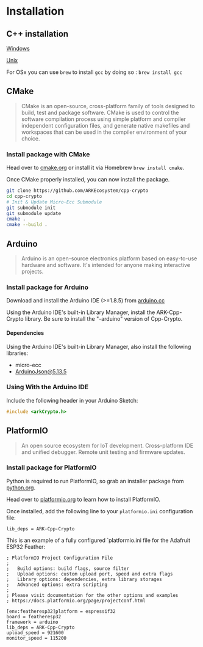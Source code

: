 # Installation

## C++ installation

[Windows](https://docs.microsoft.com/en-us/cpp/build/vscpp-step-0-installation?view=vs-2019)

[Unix](https://linuxconfig.org/how-to-install-g-the-c-compiler-on-ubuntu-18-04-bionic-beaver-linux)

For OSx you can use `brew` to install `gcc` by doing so : `brew install gcc`

## CMake

> CMake is an open-source, cross-platform family of tools designed to build, test and package software. CMake is used to control the software compilation process using simple platform and compiler independent configuration files, and generate native makefiles and workspaces that can be used in the compiler environment of your choice.

### Install package with CMake

Head over to [cmake.org](https://www.cmake.org/download/) or install it via Homebrew `brew install cmake`.

Once CMake properly installed, you can now install the package.

```bash
git clone https://github.com/ARKEcosystem/cpp-crypto
cd cpp-crypto
# Init & Update Micro-Ecc Submodule
git submodule init
git submodule update
cmake .
cmake --build .
```

## Arduino

> Arduino is an open-source electronics platform based on easy-to-use hardware and software. It's intended for anyone making interactive projects.

### Install package for Arduino

Download and install the Arduino IDE \(&gt;=1.8.5\) from [arduino.cc](https://www.arduino.cc/en/Main/Software)

Using the Arduino IDE's built-in Library Manager, install the ARK-Cpp-Crypto library. Be sure to install the "-arduino" version of Cpp-Crypto.

#### Dependencies

Using the Arduino IDE's built-in Library Manager, also install the following libraries:

* micro-ecc
* ArduinoJson@5.13.5

### Using With the Arduino IDE

Include the following header in your Arduino Sketch:

```cpp
#include <arkCrypto.h>
```

## PlatformIO

> An open source ecosystem for IoT development. Cross-platform IDE and unified debugger. Remote unit testing and firmware updates.

### Install package for PlatformIO

Python is required to run PlatformIO, so grab an installer package from [python.org](https://www.python.org/downloads/).

Head over to [platformio.org](https://platformio.org/install) to learn how to install PlatformIO.

Once installed, add the following line to your `platformio.ini` configuration file:

```text
lib_deps = ARK-Cpp-Crypto
```

This is an example of a fully configured \`platformio.ini file for the Adafruit ESP32 Feather:

```text
; PlatformIO Project Configuration File
;
;   Build options: build flags, source filter
;   Upload options: custom upload port, speed and extra flags
;   Library options: dependencies, extra library storages
;   Advanced options: extra scripting
;
; Please visit documentation for the other options and examples
; https://docs.platformio.org/page/projectconf.html

[env:featheresp32]platform = espressif32
board = featheresp32
framework = arduino
lib_deps = ARK-Cpp-Crypto
upload_speed = 921600
monitor_speed = 115200
```

